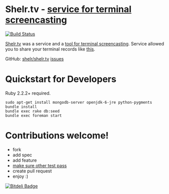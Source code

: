 # Shelr.tv - [service for terminal screencasting][TV]

[![Build Status](https://secure.travis-ci.org/antono/shelr.tv.png?branch=master)](http://travis-ci.org/antono/shelr.tv)

[Shelr.tv][TV] was a service and a
[tool for terminal screencasting](https://github.com/shelr/shelr).
Service allowed you to share your terminal records like
[this](http://shelr.tv/records/4f427daf96a5690001000003).

GitHub: [shelr/shelr.tv](https://github.com/shelr/shelr.tv) [issues](https://github.com/shelr/shelr.tv/issues)

# Quickstart for Developers

Ruby 2.2.2+ required.

    sudo apt-get install mongodb-server openjdk-6-jre python-pygments
    bundle install
    bundle exec rake db:seed
    bundle exec foreman start

# Contributions welcome!

- fork
- add spec
- add feature
- [make sure other test pass](http://shelr.tv/records/4f8333f096608050cd000003)
- create pull request
- enjoy :)


[TV]: http://shelr.tv/


[![Bitdeli Badge](https://d2weczhvl823v0.cloudfront.net/shelr/shelr.tv/trend.png)](https://bitdeli.com/free "Bitdeli Badge")


